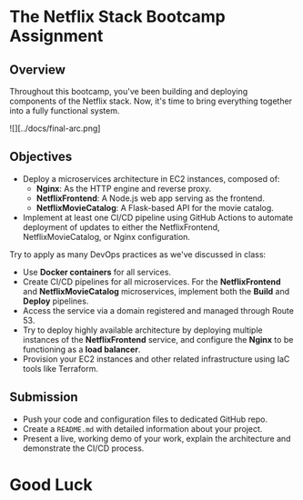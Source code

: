 # The Netflix Stack Bootcamp Assignment

## Overview

Throughout this bootcamp, you've been building and deploying components of the Netflix stack.
Now, it's time to bring everything together into a fully functional system.

![][../docs/final-arc.png]


## Objectives

- Deploy a microservices architecture in EC2 instances, composed of:
  - **Nginx**: As the HTTP engine and reverse proxy.
  - **NetflixFrontend**: A Node.js web app serving as the frontend.
  - **NetflixMovieCatalog**: A Flask-based API for the movie catalog.
- Implement at least one CI/CD pipeline using GitHub Actions to automate deployment of updates to either the NetflixFrontend, NetflixMovieCatalog, or Nginx configuration.


Try to apply as many DevOps practices as we've discussed in class:
   - Use **Docker containers** for all services.
   - Create CI/CD pipelines for all microservices. For the **NetflixFrontend** and **NetflixMovieCatalog** microservices, implement both the **Build** and **Deploy** pipelines. 
   - Access the service via a domain registered and managed through Route 53.
   - Try to deploy highly available architecture by deploying multiple instances of the **NetflixFrontend** service, and configure the **Nginx** to be functioning as a **load balancer**.
   - Provision your EC2 instances and other related infrastructure using IaC tools like Terraform. 


## Submission

- Push your code and configuration files to dedicated GitHub repo.
- Create a `README.md` with detailed information about your project. 
- Present a live, working demo of your work, explain the architecture and demonstrate the CI/CD process.


# Good Luck
